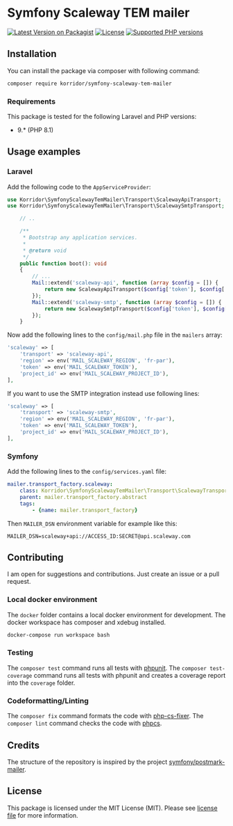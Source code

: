 # Symfony Scaleway TEM mailer

[![Latest Version on Packagist](https://img.shields.io/packagist/v/korridor/symfony-scaleway-tem-mailer?style=flat-square)](https://packagist.org/packages/korridor/symfony-scaleway-tem-mailer)
[![License](https://img.shields.io/packagist/l/korridor/symfony-scaleway-tem-mailer?style=flat-square)](license.md)
[![Supported PHP versions](https://img.shields.io/packagist/php-v/korridor/symfony-scaleway-tem-mailer?style=flat-square)](https://packagist.org/packages/korridor/symfony-scaleway-tem-mailer)

## Installation

You can install the package via composer with following command:

```bash
composer require korridor/symfony-scaleway-tem-mailer
```

### Requirements

This package is tested for the following Laravel and PHP versions:

- 9.* (PHP 8.1)

## Usage examples

### Laravel

Add the following code to the `AppServiceProvider`:

```php
use Korridor\SymfonyScalewayTemMailer\Transport\ScalewayApiTransport;
use Korridor\SymfonyScalewayTemMailer\Transport\ScalewaySmtpTransport;

    // ..

    /**
     * Bootstrap any application services.
     *
     * @return void
     */
    public function boot(): void
    {
        // ...
        Mail::extend('scaleway-api', function (array $config = []) {
            return new ScalewayApiTransport($config['token'], $config['region'], $config['project_id']);
        });
        Mail::extend('scaleway-smtp', function (array $config = []) {
            return new ScalewaySmtpTransport($config['token'], $config['region'], $config['project_id']);
        }); 
    }

```

Now add the following lines to the `config/mail.php` file in the `mailers` array:

```php
'scaleway' => [
    'transport' => 'scaleway-api',
    'region' => env('MAIL_SCALEWAY_REGION', 'fr-par'),
    'token' => env('MAIL_SCALEWAY_TOKEN'),
    'project_id' => env('MAIL_SCALEWAY_PROJECT_ID'),
],
```

If you want to use the SMTP integration instead use following lines:

```php
'scaleway' => [
    'transport' => 'scaleway-smtp',
    'region' => env('MAIL_SCALEWAY_REGION', 'fr-par'),
    'token' => env('MAIL_SCALEWAY_TOKEN'),
    'project_id' => env('MAIL_SCALEWAY_PROJECT_ID'),
],
```

### Symfony

Add the following lines to the `config/services.yaml` file:

```yaml
mailer.transport_factory.scaleway:
    class: Korridor\SymfonyScalewayTemMailer\Transport\ScalewayTransportFactory
    parent: mailer.transport_factory.abstract
    tags:
        - {name: mailer.transport_factory}
```

Then `MAILER_DSN` environment variable for example like this:

```dotenv
MAILER_DSN=scaleway+api://ACCESS_ID:SECRET@api.scaleway.com
```

## Contributing

I am open for suggestions and contributions. Just create an issue or a pull request.

### Local docker environment

The `docker` folder contains a local docker environment for development.
The docker workspace has composer and xdebug installed.

```bash
docker-compose run workspace bash
```

### Testing

The `composer test` command runs all tests with [phpunit](https://phpunit.de/).
The `composer test-coverage` command runs all tests with phpunit and creates a coverage report into the `coverage`
folder.

### Codeformatting/Linting

The `composer fix` command formats the code with [php-cs-fixer](https://github.com/FriendsOfPHP/PHP-CS-Fixer).
The `composer lint` command checks the code with [phpcs](https://github.com/squizlabs/PHP_CodeSniffer).

## Credits

The structure of the repository is inspired by the project [symfony/postmark-mailer](https://github.com/symfony/postmark-mailer).

## License

This package is licensed under the MIT License (MIT). Please see [license file](license.md) for more information.
